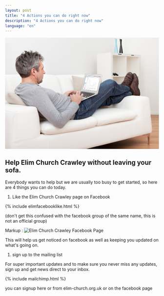 ```yaml
---
layout: post
title: "4 Actions you can do right now"
description: "4 Actions you can do right now"
language: "en"
---
```


![Cover](/assets/img/posts/Man-on-a-sofa-using-analytics.jpeg)
## Help Elim Church Crawley without leaving your sofa.
Everybody wants to help but we are usually too busy to get started, so here are 4 things you can do today.
<!-- more -->

1. Like the Elim Church Crawley page on Facebook

{% include elimfacebooklike.html %}

(don't get this confused with the facebook group of the same name, this is not an official group)

Markup : ![Elim Church Crawley Facebook Page](http://www.brightlightpictures.com/assets/images/portfolio/thethaw_header.jpg "Elim Church Crawley Facebook Page")


This will help us get noticed on facebook as well as keeping you updated on what's going on.

1. sign up to the mailing list

For super important updates and to make sure you never miss any updates, sign up and get news direct to your inbox.

{% include mailchimp.html %}

you can signup here or from elim-church.org.uk or on the facebook page


